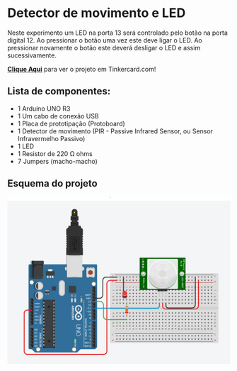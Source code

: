 # Detector de movimento e LED
 Neste experimento um LED na porta 13 será controlado pelo botão na porta digital 12. Ao pressionar o botão uma vez este deve ligar o LED. Ao pressionar novamente o botão este deverá desligar o LED e assim sucessivamente.   

 <b><a href="https://www.tinkercad.com/things/dTfAeEiCOOd">Clique Aqui</a></b> para ver o projeto em Tinkercard.com!
 
## Lista de componentes:

- 1  Arduíno UNO R3
- 1  Um cabo de conexão USB
- 1  Placa de prototipação (Protoboard)
- 1  Detector de movimento (PIR - Passive Infrared Sensor, ou Sensor Infravermelho Passivo)
- 1  LED
- 1  Resistor de 220 Ω ohms
- 7  Jumpers (macho-macho)

## Esquema do projeto

![Esquema do projeto](Detector_de_movimento_e_LED.png)
